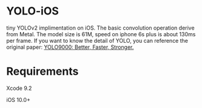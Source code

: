 # YOLO-iOS
tiny YOLOv2 implimentation on iOS.
The basic convolution operation derive from Metal.
The model size is 61M, speed on iphone 6s plus is about 130ms per frame.
If you want to know the detail of YOLO, you can reference the original paper: [YOLO9000: Better, Faster, Stronger.](https://arxiv.org/abs/1612.08242)
# Requirements
Xcode 9.2

iOS 10.0+
